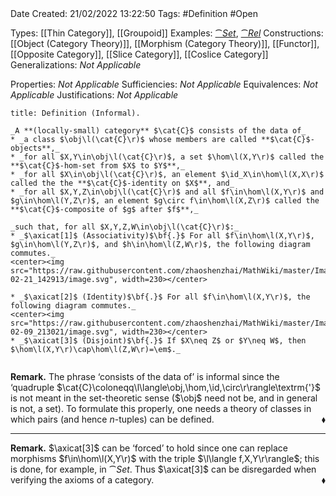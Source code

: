 <br />
<br />

Date Created: 21/02/2022 13:22:50
Tags: #Definition #Open 

Types: [[Thin Category]], [[Groupoid]]
Examples: [$\cat{Set}$](Category%20of%20Sets.md), [$\cat{Rel}$](Category%20of%20Relations.md)
Constructions: [[Object (Category Theory)]], [[Morphism (Category Theory)]], [[Functor]], [[Opposite Category]], [[Slice Category]], [[Coslice Category]]
Generalizations: _Not Applicable_

Properties: _Not Applicable_
Sufficiencies: _Not Applicable_
Equivalences: _Not Applicable_
Justifications: _Not Applicable_

``` ad-Definition
title: Definition (Informal).

_A **(locally-small) category** $\cat{C}$ consists of the data of_
* _a class $\obj\l(\cat{C}\r)$ whose members are called **$\cat{C}$-objects**,_
* _for all $X,Y\in\obj\l(\cat{C}\r)$, a set $\hom\l(X,Y\r)$ called the **$\cat{C}$-hom-set from $X$ to $Y$**,_
* _for all $X\in\obj\l(\cat{C}\r)$, an element $\id_X\in\hom\l(X,X\r)$ called the the **$\cat{C}$-identity on $X$**, and_
* _for all $X,Y,Z\in\obj\l(\cat{C}\r)$ and all $f\in\hom\l(X,Y\r)$ and $g\in\hom\l(Y,Z\r)$, an element $g\circ f\in\hom\l(X,Z\r)$ called the **$\cat{C}$-composite of $g$ after $f$**,_

_such that, for all $X,Y,Z,W\in\obj\l(\cat{C}\r)$:_
* _$\axicat[1]$ (Associativity)$\bf{.}$ For all $f\in\hom\l(X,Y\r)$, $g\in\hom\l(Y,Z\r)$, and $h\in\hom\l(Z,W\r)$, the following diagram commutes._
<center><img src="https://raw.githubusercontent.com/zhaoshenzhai/MathWiki/master/Images/2022-02-21_142913/image.svg", width=230></center>

* _$\axicat[2]$ (Identity)$\bf{.}$ For all $f\in\hom\l(X,Y\r)$, the following diagram commutes._
<center><img src="https://raw.githubusercontent.com/zhaoshenzhai/MathWiki/master/Images/2022-02-09_213021/image.svg", width=230></center>
* _$\axicat[3]$ (Disjoint)$\bf{.}$ If $X\neq Z$ or $Y\neq W$, then $\hom\l(X,Y\r)\cap\hom\l(Z,W\r)=\em$._


```

**Remark.** The phrase $\textrm{`}$consists of the data of$\textrm{'}$ is informal since the $\textrm{`}$quadruple $\cat{C}\coloneqq\l\langle\obj,\hom,\id,\circ\r\rangle\textrm{'}$ is not meant in the set-theoretic sense ($\obj$ need not be, and in general is not, a set). To formulate this properly, one needs a theory of classes in which pairs (and hence $n$-tuples) can be defined.<span style="float:right;">$\blacklozenge$</span>

---

**Remark.** $\axicat[3]$ can be $\textrm{`}$forced$\textrm{'}$ to hold since one can replace morphisms $f\in\hom\l(X,Y\r)$ with the triple $\l\langle f,X,Y\r\rangle$; this is done, for example, in $\cat{Set}$. Thus $\axicat[3]$ can be disregarded when verifying the axioms of a category.<span style="float:right;">$\blacklozenge$</span>

